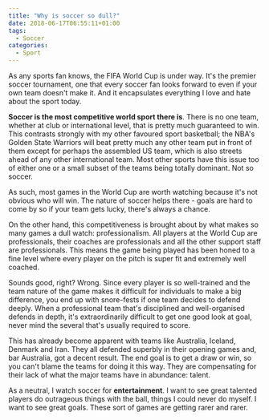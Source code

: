 ```yaml
---
title: "Why is soccer so dull?"
date: 2018-06-17T06:55:11+01:00
tags:
  - Soccer
categories:
  - Sport
---
```


As any sports fan knows, the FIFA World Cup is under way. It's the premier soccer tournament, one that every soccer fan looks forward to even if your own team doesn't make it. And it encapsulates everything I love and hate about the sport today.

<!--more-->

**Soccer is the most competitive world sport there is**. There is no one team, whether at club or international level, that is pretty much guaranteed to win. This contrasts strongly with my other favoured sport basketball; the NBA's Golden State Warriors will beat pretty much any other team put in front of them except for perhaps the assembled US team, which is also streets ahead of any other international team. Most other sports have this issue too of either one or a small subset of the teams being totally dominant. Not so soccer.

As such, most games in the World Cup are worth watching because it's not obvious who will win. The nature of soccer helps there - goals are hard to come by so if your team gets lucky, there's always a chance.

On the other hand, this competitiveness is brought about by what makes so many games a dull watch: professionalism. All players at the World Cup are professionals, their coaches are professionals and all the other support staff are professionals. This means the game being played has been honed to a fine level where every player on the pitch is super fit and extremely well coached.

Sounds good, right? Wrong. Since every player is so well-trained and the team nature of the game makes it difficult for individuals to make a big difference, you end up with snore-fests if one team decides to defend deeply. When a professional team that's disciplined and well-organised defends in depth, it's extraordinarily difficult to get one good look at goal, never mind the several that's usually required to score.

This has already become apparent with teams like Australia, Iceland, Denmark and Iran. They all defended superbly in their opening games and, bar Australia, got a decent result. The end goal is to get a draw or win, so you can't blame the teams for doing it this way. They are compensating for their lack of what the major teams have in abundance: talent.

As a neutral, I watch soccer for **entertainment**. I want to see great talented players do outrageous things with the ball, things I could never do myself. I want to see great goals. These sort of games are getting rarer and rarer.